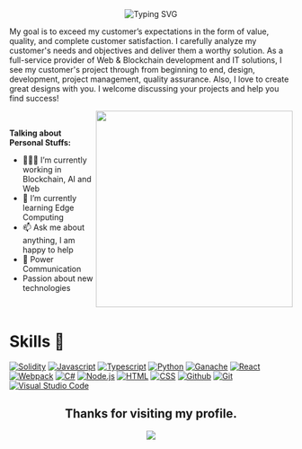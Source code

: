 <div align="center">
<img src="https://readme-typing-svg.herokuapp.com?font=Courgette&size=35&pause=1000&color=14D8DB&width=435&height=100&lines=Python+JavaScript)Developer!" alt="Typing SVG" />
</div>
<!-- <p align="left"> <img src="https://komarev.com/ghpvc/?username=gurujustin&label=Profile%20views&color=0e75b6&style=flat" alt="saint-prince" /> </p>
<p align="center"><a href="https://app.daily.dev/gurujustin"><img src="https://api.daily.dev/devcards/81b3e69ce0314601ac953ccf08636091.png?r=kmf" width="400" alt="Alpha Dev's Dev Card"></a></p> -->

My goal is to exceed my customer’s expectations in the form of value, quality, and complete customer satisfaction.
I carefully analyze my customer's needs and objectives and deliver them a worthy solution.
As a full-service provider of Web & Blockchain development and IT solutions, I see my customer's project through from beginning to end, design, development, project management, quality assurance.
Also, I love to create great designs with you.
I welcome discussing your projects and help you find success!

<div align="center">
  <img src="https://media.giphy.com/media/dWesBcTLavkZuG35MI/giphy.gif" min-width="380px" max-width="450px" width="350px" align="right"> <br>
</div>

**Talking about Personal Stuffs:**

- 👨🏽‍💻 I’m currently working in Blockchain, AI and Web
- 🌱 I’m currently learning Edge Computing
- 📫 Ask me about anything, I am happy to help
- 💪 Power Communication
- Passion about new technologies
<br/>

# Skills 💪
[![Solidity](https://user-images.githubusercontent.com/99139310/178839920-e89f5421-8051-4f25-b883-b5980b22891b.png)](https://soliditylang.org)
[![Javascript](https://user-images.githubusercontent.com/99139310/178839919-98285d21-873f-4058-a649-3715f34b759e.png)](https://javascript.com)
[![Typescript](https://user-images.githubusercontent.com/99139310/180587435-202f49ee-35d9-4486-88ad-aa20732f5847.png)](https://www.typescriptlang.org/)
[![Python](https://user-images.githubusercontent.com/99139310/178839917-351cd87d-2229-46ec-a2df-d8e1f33aa700.png)](https://python.org)
[![Ganache](https://user-images.githubusercontent.com/99139310/180586686-2f8296bb-c66d-4eff-913e-d8e09d87a1f3.png)](https://trufflesuite.com/ganache/)
[![React](https://user-images.githubusercontent.com/99139310/180586690-f56d3dd5-aec6-47ba-b8b3-eb8b2e5d342b.png)](https://reactjs.org/)
[![Webpack](https://user-images.githubusercontent.com/99139310/180586693-377c85d2-95d8-444f-8504-554e5b874eb5.png)](https://webpack.js.org/)
[![C#](https://user-images.githubusercontent.com/99139310/178839916-d1924179-3c47-476c-9d44-eab13a6ca762.png)](https://docs.microsoft.com/en-us/dotnet/csharp/)
[![Node.js](https://user-images.githubusercontent.com/99139310/178839910-a5dcd40f-89dd-4958-9170-4315181ed3f0.png)](https://nodejs.org/en/)
[![HTML](https://user-images.githubusercontent.com/99139310/178839914-67b126fc-f805-488d-943e-77276fe7b7b7.png)](https://developer.mozilla.org/en-US/docs/Learn/Getting_started_with_the_web/HTML_basics)
[![CSS](https://user-images.githubusercontent.com/99139310/178839915-79ea749c-6ccf-476f-a79b-2c28cf8982cf.png)](https://developer.mozilla.org/en-US/docs/Web/CSS)
[![Github](https://user-images.githubusercontent.com/99139310/180586687-e573df5c-0bd4-45a3-88d0-e6ce056e56cc.png)](https://github.com/)
[![Git](https://user-images.githubusercontent.com/99139310/180586688-a1ba925b-f709-4064-91ae-4f40b120a116.png)](https://git-scm.com/)
[![Visual Studio Code](https://user-images.githubusercontent.com/99139310/180586691-72cf0963-2772-45b6-a4c9-f05e305bdafe.png)](https://code.visualstudio.com/)


<h2 align="center"> Thanks for visiting my profile. </h2>
<p align="center">
  <img src="https://capsule-render.vercel.app/api?type=waving&color=gradient&height=65&section=footer"/>
</p>
